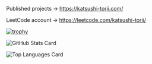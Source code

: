 Published projects → https://katsushi-torii.com/

LeetCode account → https://leetcode.com/katsushi-torii/

[![trophy](https://github-profile-trophy.vercel.app/?username=katsushi-torii&theme=oldie)](https://github.com/ryo-ma/github-profile-trophy)

![GitHub Stats Card](https://github-readme-stats.vercel.app/api?username=katsushi-torii)

![Top Languages Card](https://github-readme-stats.vercel.app/api/top-langs/?username=katsushi-torii)


<!--
**katsushi-torii/katsushi-torii** is a ✨ _special_ ✨ repository because its `README.md` (this file) appears on your GitHub profile.

Here are some ideas to get you started:

- 🔭 I’m currently working on ...
- 🌱 I’m currently learning ...
- 👯 I’m looking to collaborate on ...
- 🤔 I’m looking for help with ...
- 💬 Ask me about ...
- 📫 How to reach me: ...
- 😄 Pronouns: ...
- ⚡ Fun fact: ...
-->
